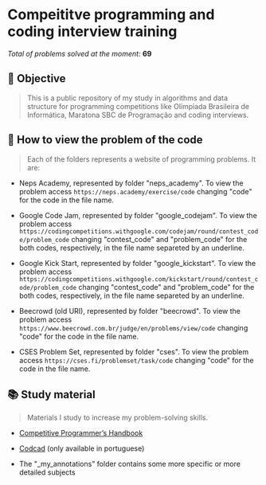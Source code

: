 
  

# Compeititve programming and coding interview training

  

*Total of problems solved at the moment:*  **69**

  

## 🎯 Objective

  

>This is a public repository of my study in algorithms and data structure for programming competitions like Olímpiada Brasileira de Informática, Maratona SBC de Programação and coding interviews.

  
  

## 📑 How to view the problem of the code

  

>Each of the folders represents a website of programming problems. It are:

  

* Neps Academy, represented by folder "neps_academy". To view the problem access `https://neps.academy/exercise/code` changing "code" for the code in the file name.

* Google Code Jam, represented by folder "google_codejam". To view the problem access `https://codingcompetitions.withgoogle.com/codejam/round/contest_code/problem_code` changing "contest_code" and "problem_code" for the both codes, respectively, in the file name separeted by an underline.

* Google Kick  Start, represented by folder "google_kickstart".  To view the problem access `https://codingcompetitions.withgoogle.com/kickstart/round/contest_code/problem_code` changing "contest_code" and "problem_code" for the both codes, respectively, in the file name separeted by an underline.

* Beecrowd (old URI), represented by folder "beecrowd". To view the problem access `https://www.beecrowd.com.br/judge/en/problems/view/code` changing "code" for the code in the file name.

* CSES Problem Set, represented by folder "cses". To view the problem access `https://cses.fi/problemset/task/code` changing "code" for the code in the file name.

  

## 📚 Study material

  

> Materials I study to increase my problem-solving skills.

  

* [Competitive Programmer’s Handbook](https://cses.fi/book/book.pdf)

*  [Codcad](https://neps.academy/br/codcad) (only available in portuguese)

* The "_my_annotations" folder contains some more specific or more detailed subjects